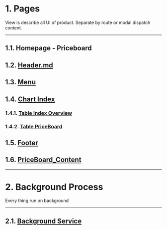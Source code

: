 # 1. Pages
View is describe all UI of product. Separate by route or modal dispatch content.  

---
## 1.1. Homepage - Priceboard
## 1.2. [Header.md](Header.md)
## 1.3. [Menu](Menu.md)
## 1.4. [Chart Index](Chart_Index.md)
###  1.4.1. [Table Index Overview](Table_Index_Overview.md)
###  1.4.2. [Table PriceBoard](Table_PriceBoard.md)
## 1.5. [Footer](Footer.md)
## 1.6. [PriceBoard_Content](PriceBoard_Content.md)

***
# 2. Background Process
Every thing run on background

---
## 2.1. [Background Service](background_process.md)

